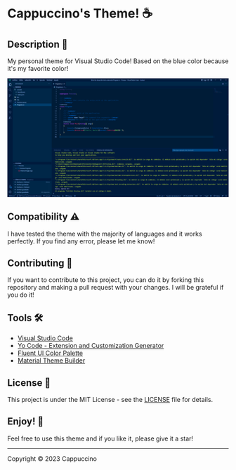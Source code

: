 # Cappuccino's Theme! ☕

## Description 📝

My personal theme for Visual Studio Code! Based on the blue color because it's my favorite color!

![Preview image](https://raw.githubusercontent.com/Cappuccino093/CappuccinoVSCodeTheme/main/Images/Preview.png)

## Compatibility ⚠️

I have tested the theme with the majority of languages and it works perfectly. If you find any error, please let me know!

## Contributing 🤝

If you want to contribute to this project, you can do it by forking this repository and making a pull request with your changes. I will be grateful if you do it!

## Tools 🛠️

- [Visual Studio Code](https://code.visualstudio.com/)
- [Yo Code - Extension and Customization Generator](https://github.com/Microsoft/vscode-generator-code)
- [Fluent UI Color Palette](https://developer.microsoft.com/en-us/fluentui#/styles/web/colors/theme-slots#color-palettes)
- [Material Theme Builder](https://m3.material.io/theme-builder#/custom)

## License 📄

This project is under the MIT License - see the [LICENSE](https://raw.githubusercontent.com/Cappuccino093/CappuccinoVSCodeTheme/main/Images/LICENSE) file for details.

## Enjoy! 💙

Feel free to use this theme and if you like it, please give it a star!

---

Copyright © 2023 Cappuccino
